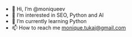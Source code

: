 - 👋 Hi, I’m @moniqueev
- 👀 I’m interested in SEO, Python and AI
- 🌱 I’m currently learning Python
- 📫 How to reach me monique.tukaj@gmail.com

<!---
moniqueev/moniqueev is a ✨ special ✨ repository because its `README.md` (this file) appears on your GitHub profile.
You can click the Preview link to take a look at your changes.
--->
